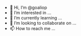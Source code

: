 - 👋 Hi, I’m @goaliop
- 👀 I’m interested in ...
- 🌱 I’m currently learning ...
- 💞️ I’m looking to collaborate on ...
- 📫 How to reach me ...

<!---
goaliop/goaliop is a ✨ special ✨ repository because its `README.md` (this file) appears on your GitHub profile.
You can click the Preview link to take a look at your changes.
--->
